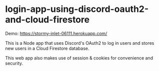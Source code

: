 # login-app-using-discord-oauth2-and-cloud-firestore

Demo: https://stormy-inlet-06111.herokuapp.com/

This is a Node app that uses Discord's OAuth2 to log in users and stores new users in a Cloud Firestore database.

This web app also makes use of session & cookies for convenience and security.